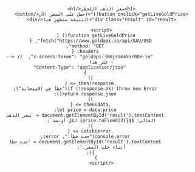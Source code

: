 <!DOCTYPE html>
<html lang="ar">
<head>
    <meta charset="UTF-8">
    <meta name="viewport" content="width=device-width, initial-scale=1.0">
    <title>سعر الذهب اللحظي</title>
    <style>
        body {
            font-family: Arial, sans-serif;
            direction: rtl;
            text-align: center;
            margin-top: 50px;
        }
        .result {
            font-size: 24px;
            margin-top: 20px;
        }
    </style>
</head>
<body>

    <h1>سعر الذهب اللحظي</h1>
    <button onclick="getLiveGoldPrice()">احصل على السعر الآن</button>
    <div class="result" id="result">النتيجة ستظهر هنا</div>

    <script>
        function getLiveGoldPrice() {
            fetch("https://www.goldapi.io/api/XAU/USD", {
                method: "GET",
                headers: {
                    "x-access-token": "goldapi-38mjrsma55r00e-io",  // <--- غيّر هذا
                    "Content-Type": "application/json"
                }
            })
            .then(response => {
                if (!response.ok) throw new Error("خطأ في الاستجابة");
                return response.json();
            })
            .then(data => {
                let price = data.price;
                document.getElementById('result').textContent = `سعر الذهب الحالي: $${price.toFixed(2)} لكل أونصة`;
            })
            .catch(error => {
                console.error("حدث خطأ:", error);
                document.getElementById('result').textContent = 'حدث خطأ أثناء جلب السعر.';
            });
        }
    </script>

</body>
</html>
